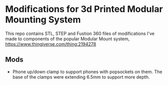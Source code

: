 # Modifications for 3d Printed Modular Mounting System

This repo contains STL, STEP and Fustion 360 files of modifications I've made to components of the popular Modular Mount system, https://www.thingiverse.com/thing:2194278

## Mods
- Phone up/down clamp to support phones with popsockets on them. The base of the clamps were extending 6.5mm to support more depth. 


